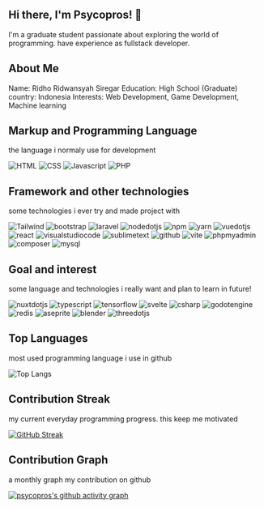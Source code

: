 ## Hi there, I'm Psycopros! 👋

I'm a graduate student passionate about exploring the world of programming. have experience as fullstack developer.

## About Me
Name: Ridho Ridwansyah Siregar
Education: High School (Graduate)
country: Indonesia
Interests: Web Development, Game Development, Machine learning

## Markup and Programming Language
the language i normaly use for development

![HTML](https://img.shields.io/badge/-HTML-E34F26?style=flat&logo=html5&logoColor=white) ![CSS](https://img.shields.io/badge/-CSS-1572B6?style=flat&logo=css3&logoColor=white) ![Javascript](https://img.shields.io/badge/-javascript-F7DF1E?style=flat&logo=javascript&logoColor=black) ![PHP](https://img.shields.io/badge/-php-777BB4?style=flat&logo=php&logoColor=white)

## Framework and other technologies
some technologies i ever try and made project with

![Tailwind](https://img.shields.io/badge/-tailwind-06B6D4?style=flat&logo=tailwindcss&logoColor=white) ![bootstrap](https://img.shields.io/badge/-bootstrap-7952B3?style=flat&logo=bootstrap&logoColor=white) ![laravel](https://img.shields.io/badge/-laravel-FF2D20?style=flat&logo=laravel&logoColor=white) ![nodedotjs](https://img.shields.io/badge/-node.js-5FA04E?style=flat&logo=nodedotjs&logoColor=white) ![npm](https://img.shields.io/badge/-npm-CB3837?style=flat&logo=npm&logoColor=white) ![yarn](https://img.shields.io/badge/-yarn-2C8EBB?style=flat&logo=yarn&logoColor=white) ![vuedotjs](https://img.shields.io/badge/-vue.js-4FC08D?style=flat&logo=vue.js&logoColor=white) ![react](https://img.shields.io/badge/-react-61DAFB?style=flat&logo=react&logoColor=white) ![visualstudiocode](https://img.shields.io/badge/-VSode-007ACC?style=flat&logo=visualstudiocode&logoColor=black) ![sublimetext](https://img.shields.io/badge/-sublimetext-FF9800?style=flat&logo=sublimetext&logoColor=white) ![github](https://img.shields.io/badge/-github-181717?style=flat&logo=github&logoColor=white) ![vite](https://img.shields.io/badge/-vite-646CFF?style=flat&logo=vite&logoColor=white) ![phpmyadmin](https://img.shields.io/badge/-phpmyadmin-6C78AF?style=flat&logo=phpmyadmin&logoColor=white) ![composer](https://img.shields.io/badge/-composer-885630?style=flat&logo=composer&logoColor=white) ![mysql](https://img.shields.io/badge/-mysql-4479A1?style=flat&logo=mysql&logoColor=white)

## Goal and interest
some language and technologies i really want and plan to learn in future!

![nuxtdotjs](https://img.shields.io/badge/-nuxt.js-00DC82?style=flat&logo=nuxtdotjs&logoColor=white) ![typescript](https://img.shields.io/badge/-typescript-3178C6?style=flat&logo=typescript&logoColor=white) ![tensorflow](https://img.shields.io/badge/-tensorflow-FF6F00?style=flat&logo=tensorflow&logoColor=white) ![svelte](https://img.shields.io/badge/-svelte-FF3E00?style=flat&logo=svelte&logoColor=white) ![csharp](https://img.shields.io/badge/-Csharp-512BD4?style=flat&logo=csharp&logoColor=white) ![godotengine](https://img.shields.io/badge/-Godot-478CBF?style=flat&logo=godotengine&logoColor=white) ![redis](https://img.shields.io/badge/-redis-FF4438?style=flat&logo=redis&logoColor=white) ![aseprite](https://img.shields.io/badge/-aseprite-7D929E?style=flat&logo=aseprite&logoColor=white) ![blender](https://img.shields.io/badge/-blender-E87D0D?style=flat&logo=blender&logoColor=white) ![threedotjs](https://img.shields.io/badge/-three.js-000?style=flat&logo=threedotjs&logoColor=white)

## Top Languages
most used programming language i use in github

![Top Langs](https://github-readme-stats.vercel.app/api/top-langs/?username=psycopros&layout=compact) 

## Contribution Streak
my current everyday programming progress. this keep me motivated

[![GitHub Streak](https://streak-stats.demolab.com/?user=psycopros&theme=material-palenight)](https://git.io/streak-stats)

## Contribution Graph
a monthly graph my contribution on github

[![psycopros's github activity graph](https://github-readme-activity-graph.vercel.app/graph?username=psycopros&theme=material-palenight)](https://github.com/psycopros/github-readme-activity-graph)

